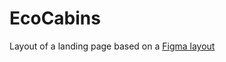 # EcoCabins

Layout of a landing page based on a [Figma layout](https://www.figma.com/community/file/1018095179760337641/ecocabins-landingspage)
